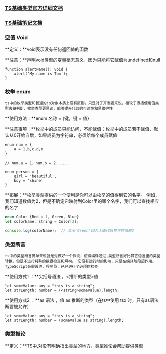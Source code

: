 ### [TS基础类型官方详细文档](https://www.tslang.cn/docs/handbook/basic-types.html)

### [TS基础笔记文档](https://juejin.cn/post/6872111128135073806#heading-9)



### 空值 Void

**定义：**void表示没有任何返回值的函数

**注意：**声明void类型的变量毫无意义，因为只能将它赋值为undefined和null

```tsx
function alertName(): void {
    alert('My name is Tom');
}
```



### 枚举 enum

`ts中的枚举类型和普通的js对象本质上没有区别，只是对于开发者来说，相较于直接使用值类型去做判断，枚举类型更易读，能够提升代码的可读性和易维护性`

**使用方法：**enum 名称 = {键，键 = 值}

**注意事项：**枚举中的成员只能访问，不能赋值；枚举中的成员若不赋值，默认从0开始自增，如果成员为字符串，必须给每个成员赋值

```tsx
enum num = {
    a = 1,b,c,d,e
}

// num.a = 1、num.b = 2......

enum person = {
    girl = 'beautiful',
    boy = 'shine'
}
```

**拓展：**枚举类型提供的一个便利是你可以由枚举的值得到它的名字。 例如，我们知道数值为2，但是不确定它映射到Color里的哪个名字，我们可以查找相应的名字

```js
enum Color {Red = 1, Green, Blue}
let colorName: string = Color[2];

console.log(colorName);  // 显示'Green'因为上面代码里它的值是2
```





### 类型断言

`ts中的类型断言简单来说就是先做好一个假设，使得编译通过,类型断言好比其它语言里的类型转换，但是不进行特殊的数据检查和解构。 它没有运行时的影响，只是在编译阶段起作用。 TypeScript会假设你，程序员，已经进行了必须的检查`

**使用方式1 ：**尖括号语法 ，<推断的类型>值

```tsx
let someValue: any = "this is a string";
let strLength: number = (<string>someValue).length;
```

**使用方式2 ：**as 语法 ，值 as 推断的类型（在ts中使用 tsx 时，只有as语法断言被允许）

```tsx
let someValue: any = "this is a string";
let strLength: number = (someValue as string).length;
```





### 类型推论

**定义：**TS中,对没有明确指出类型的地方，类型推论会帮助提供类型